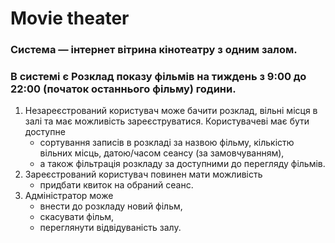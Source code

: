 # Movie theater

### Система — інтернет вітрина кінотеатру з одним залом. 
### В системі є Розклад показу фільмів на тиждень з 9:00 до 22:00 (початок останнього фільму) години.
1. Незареєстрований користувач може бачити розклад, вільні місця в залі та має можливість зареєструватися.
 Користувачеві має бути доступне 
   * сортування записів в розкладі за назвою фільму, кількістю вільних місць,  датою/часом сеансу (за замовчуванням),
   * а також фільтрація розкладу за доступними до перегляду фільмів.
2. Зареєстрований користувач повинен мати можливість 
   * придбати квиток на обраний сеанс.
3. Адміністратор може 
   * внести до розкладу новий фільм,
   * скасувати фільм,
   * переглянути відвідуваність залу.

